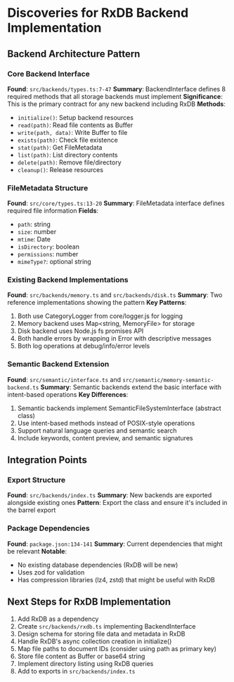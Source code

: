 # Discoveries for RxDB Backend Implementation

## Backend Architecture Pattern

### Core Backend Interface
**Found**: `src/backends/types.ts:7-47`
**Summary**: BackendInterface defines 8 required methods that all storage backends must implement
**Significance**: This is the primary contract for any new backend including RxDB
**Methods**:
- `initialize()`: Setup backend resources
- `read(path)`: Read file contents as Buffer
- `write(path, data)`: Write Buffer to file
- `exists(path)`: Check file existence
- `stat(path)`: Get FileMetadata
- `list(path)`: List directory contents
- `delete(path)`: Remove file/directory
- `cleanup()`: Release resources

### FileMetadata Structure
**Found**: `src/core/types.ts:13-20`
**Summary**: FileMetadata interface defines required file information
**Fields**:
- `path`: string
- `size`: number
- `mtime`: Date
- `isDirectory`: boolean
- `permissions`: number
- `mimeType?`: optional string

### Existing Backend Implementations
**Found**: `src/backends/memory.ts` and `src/backends/disk.ts`
**Summary**: Two reference implementations showing the pattern
**Key Patterns**:
1. Both use CategoryLogger from core/logger.js for logging
2. Memory backend uses Map<string, MemoryFile> for storage
3. Disk backend uses Node.js fs promises API
4. Both handle errors by wrapping in Error with descriptive messages
5. Both log operations at debug/info/error levels

### Semantic Backend Extension
**Found**: `src/semantic/interface.ts` and `src/semantic/memory-semantic-backend.ts`
**Summary**: Semantic backends extend the basic interface with intent-based operations
**Key Differences**:
1. Semantic backends implement SemanticFileSystemInterface (abstract class)
2. Use intent-based methods instead of POSIX-style operations
3. Support natural language queries and semantic search
4. Include keywords, content preview, and semantic signatures

## Integration Points

### Export Structure
**Found**: `src/backends/index.ts`
**Summary**: New backends are exported alongside existing ones
**Pattern**: Export the class and ensure it's included in the barrel export

### Package Dependencies
**Found**: `package.json:134-141`
**Summary**: Current dependencies that might be relevant
**Notable**:
- No existing database dependencies (RxDB will be new)
- Uses zod for validation
- Has compression libraries (lz4, zstd) that might be useful with RxDB

## Next Steps for RxDB Implementation

1. Add RxDB as a dependency
2. Create `src/backends/rxdb.ts` implementing BackendInterface
3. Design schema for storing file data and metadata in RxDB
4. Handle RxDB's async collection creation in initialize()
5. Map file paths to document IDs (consider using path as primary key)
6. Store file content as Buffer or base64 string
7. Implement directory listing using RxDB queries
8. Add to exports in `src/backends/index.ts`